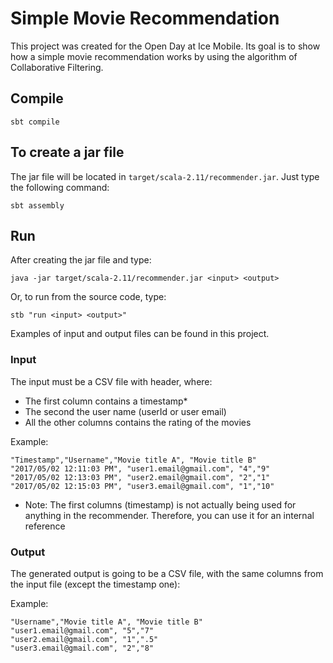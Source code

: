 # Simple Movie Recommendation

This project was created for the Open Day at Ice Mobile. Its goal is to show how a simple
movie recommendation works by using the algorithm of Collaborative Filtering.

## Compile

`sbt compile`

## To create a jar file

The jar file will be located in `target/scala-2.11/recommender.jar`. Just type the following command:

`sbt assembly`

## Run

After creating the jar file and type:

`java -jar target/scala-2.11/recommender.jar <input> <output>`

Or, to run from the source code, type:

`stb "run <input> <output>"`

Examples of input and output files can be found in this project.

### Input

The input must be a CSV file with header, where:
 - The first column contains a timestamp*
 - The second the user name (userId or user email)
 - All the other columns contains the rating of the movies
 
Example:
```
"Timestamp","Username","Movie title A", "Movie title B"
"2017/05/02 12:11:03 PM", "user1.email@gmail.com", "4","9"
"2017/05/02 12:13:03 PM", "user2.email@gmail.com", "2","1"
"2017/05/02 12:15:03 PM", "user3.email@gmail.com", "1","10"
```

* Note: The first columns (timestamp) is not actually being used for anything in the recommender. Therefore, you can use it for an
internal reference

### Output

The generated output is going to be a CSV file, with the same columns from the input file (except the timestamp one):

Example:
```
"Username","Movie title A", "Movie title B"
"user1.email@gmail.com", "5","7"
"user2.email@gmail.com", "1",".5"
"user3.email@gmail.com", "2","8"
```

